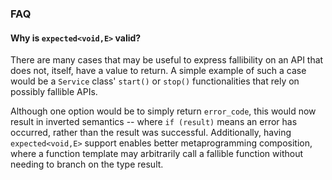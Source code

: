 ### FAQ

#### Why is `expected<void,E>` valid?

There are many cases that may be useful to express fallibility on an API that
does not, itself, have a value to return. A simple example of such a case would
be a `Service` class' `start()` or `stop()` functionalities that rely on
possibly fallible APIs.

Although one option would be to simply return `error_code`, this would now
result in inverted semantics -- where `if (result)` means an error has occurred,
rather than the result was successful. Additionally, having `expected<void,E>`
support enables better metaprogramming composition, where a function template
may arbitrarily call a fallible function without needing to branch on the
type result.

